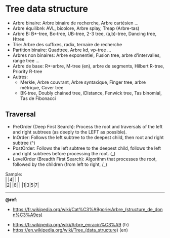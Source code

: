 # Tree data structure

- Arbre binaire: Arbre binaire de recherche, Arbre cartésien ...
- Arbre équilibré: AVL, bicolore, Arbre splay, Treap (Arbre-tas)
- Arbre B: B*-tree, Bx-tree, UB-tree, 2-3 tree, (a,b)-tree, Dancing tree, Htree
- Trie: Arbre des suffixes, radix, ternaire de recherche
- Partition binaire: Quadtree, Arbre kd, vp-tree ...
- Arbres non binaires: Arbre exponentiel, Fusion tree, arbre d'intervalles, range tree ...
- Arbre de base: R*-arbre, M-tree (en), arbre de segments, Hilbert R-tree, Priority R-tree
- Autres:
  + Merkle, Arbre couvrant, Arbre syntaxique, Finger tree, arbre métrique, Cover tree
  + BK-tree, Doubly chained tree, iDistance, Fenwick tree, Tas binomial, Tas de Fibonacci

## Traversal
- PreOrder (Deep First Search): Process the root and traversals of the left and right subtrees (as deeply to the LEFT as possible).
- InOrder: Follows the left subtree to the deepest child, then root and right subtree (^)
- PostOrder: Follows the left subtree to the deepest child, follows the left and right subtrees before processing the root. (_\)
- LevelOrder (Breadth First Search): Algorithm that processes the root, followed by the children (from left to right, /_)

Sample:  
| |4| | |  
|2| |6| |
|1|3|5|7|  

---
**@ref**: 
- https://fr.wikipedia.org/wiki/Cat%C3%A9gorie:Arbre_(structure_de_donn%C3%A9es)

+ https://fr.wikipedia.org/wiki/Arbre_enracin%C3%A9 (fr)
+ https://en.wikipedia.org/wiki/Tree_(data_structure) (en)
